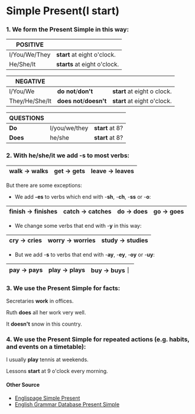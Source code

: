 # Simple Present(I start)

### 1. We form the Present Simple in this way:

|POSITIVE||
|-|-|
|I/You/We/They|**start** at eight o'clock.|
|He/She/It|**starts** at eight o'clock.|

|NEGATIVE|||
|-|-|-|
|I/You/We|**do not**/**don't**|**start** at eight o clock.|
|They/He/She/It|**does not**/**doesn't**|**start** at eight o'clock.|

|QUESTIONS|||
|-|-|-|
|**Do**|I/you/we/they|**start** at 8?|
|**Does**|he/she|**start** at 8?|

### 2. With **he/she/it** we add -**s** to most verbs:

|walk → walks|get → gets|leave → leaves|
|-|-|-|

But there are some exceptions:

* We add **-es** to verbs which end with -**sh**, -**ch**, -**ss** or -**o**:

|finish → finishes|catch → catches|do → does|go → goes|
|-|-|-|-|

* We change some verbs that end with -**y** in this way:

|cry → cries|worry → worries|study → studies|
|-|-|-|

* But we add -**s** to verbs that end with -**ay**, -**ey**, -**oy** or -**uy**:

|pay → pays|play → plays|buy → buys｜
|-|-|-|

### 3. We use the Present Simple for facts:

Secretaries **work** in offices.

Ruth **does** all her work very well.

It **doesn't** snow in this country.

### 4. We use the Present Simple for repeated actions (e.g. habits, and events on a timetable):

I usually **play** tennis at weekends.

Lessons **start** at 9 o'clock every morning.

#### Other Source

* [Englispage Simple Present](https://www.englishpage.com/verbpage/simplepresent.html)
* [English Grammar Database Present Simple](https://maken.wikiwijs.nl/148917/English_Grammar_Database#!page-5466073)

